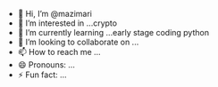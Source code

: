 - 👋 Hi, I’m @mazimari
- 👀 I’m interested in ...crypto
- 🌱 I’m currently learning ...early stage coding python
- 💞️ I’m looking to collaborate on ...
- 📫 How to reach me ...
- 😄 Pronouns: ...
- ⚡ Fun fact: ...

<!---
mazimari/mazimari is a ✨ special ✨ repository because its `README.md` (this file) appears on your GitHub profile.
You can click the Preview link to take a look at your changes.
--->
